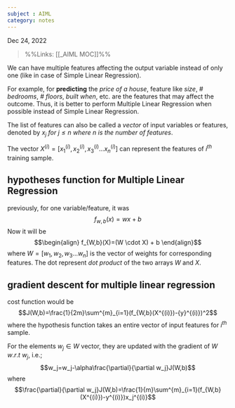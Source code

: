 ```yaml
---
subject : AIML
category: notes
---
```

Dec 24, 2022

>%%Links: [[_AIML MOC]]%%

We can have multiple features affecting the output variable instead of only one (like in case of Simple Linear Regression). 

For example, for **predicting** the *price of a house*, feature like *size*, *# bedrooms*, *# floors*, *built when*, etc. are the features that may affect the outcome. Thus, it is better to perform Multiple Linear Regression when possible instead of Simple Linear Regression. 

The list of features can also be called a *vector* of input variables or features, denoted by *$x_j$ for $j \le n$ where $n$ is the number of features*.

The vector $X^{(i)}=[x_1^{(i)}, x_2^{(i)}, x_3^{(i)}...x_n^{(i)}]$ can represent the features of $i^{th}$ training sample.

## hypotheses function for Multiple Linear Regression
previously, for one variable/feature, it was 
$$f_{w,b}(x)=wx+b$$
Now it will be
$$\begin{align}
f_{W,b}(X)=(W \cdot X) + b
\end{align}$$
where $W=[w_1, w_2, w_3... w_n]$ is the vector of weights for corresponding features.
The dot represent *dot product* of the two arrays *W* and *X*.

## gradient descent for multiple linear regression
cost function would be 
$$J(W,b)=\frac{1}{2m}\sum^{m}_{i=1}(f_{W,b}(X^{(i)})-{y}^{(i)})^2$$
where the hypothesis function takes an entire vector of input features for $i^{th}$ sample.

For the elements $w_j \in W$ vector, they are updated with the gradient of $W$ $w.r.t$ $w_j$, i.e.;
$$w_j=w_j-\alpha\frac{\partial}{\partial w_j}J(W,b)$$
where
$$\frac{\partial}{\partial w_j}J(W,b)=\frac{1}{m}\sum^{m}_{i=1}(f_{W,b}(X^{(i)})-y^{(i)})x_j^{(i)}$$
